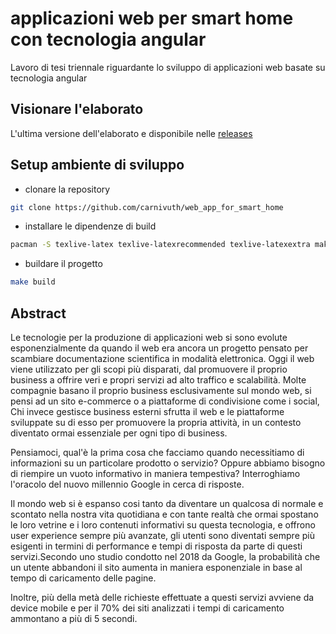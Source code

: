 # applicazioni web per smart home con tecnologia angular

Lavoro di tesi triennale riguardante lo sviluppo di applicazioni web basate su tecnologia angular

## Visionare l'elaborato

L'ultima versione dell'elaborato e disponibile nelle [releases](https://github.com/carnivuth/web_app_for_smart_home/releases)

## Setup ambiente di sviluppo

- clonare la repository

```bash
git clone https://github.com/carnivuth/web_app_for_smart_home
```

- installare le dipendenze di build

```bash
pacman -S texlive-latex texlive-latexrecommended texlive-latexextra make mermaid-cli inotify-tools evince
```

- buildare il progetto

```bash
make build
```

## Abstract

Le tecnologie per la produzione di applicazioni web si sono evolute esponenzialmente da quando il web era ancora un progetto pensato per scambiare documentazione scientifica in modalità elettronica. Oggi il web viene utilizzato per gli scopi più disparati, dal promuovere il proprio business a offrire veri e propri servizi ad alto traffico e scalabilità.
Molte compagnie basano il proprio business esclusivamente sul mondo web, si pensi ad un sito e-commerce o a piattaforme di condivisione come i social, Chi invece gestisce business esterni sfrutta il web e le piattaforme sviluppate su di esso per promuovere la propria attività, in un contesto diventato ormai essenziale per ogni tipo di business.

Pensiamoci, qual'è  la prima cosa che facciamo quando necessitiamo di informazioni su un particolare prodotto o servizio? Oppure abbiamo bisogno di riempire un vuoto informativo in maniera tempestiva?  Interroghiamo l'oracolo del nuovo millennio Google in cerca di risposte.

Il mondo web si è espanso cosi tanto da diventare un qualcosa di normale e scontato nella nostra vita quotidiana e con tante realtà che ormai spostano le loro vetrine e i loro contenuti informativi su questa tecnologia, e offrono user experience sempre più avanzate, gli utenti sono diventati sempre più esigenti in termini di performance e tempi di risposta da parte di questi servizi.Secondo uno studio condotto nel 2018 da Google, la probabilità che un utente abbandoni il sito aumenta in maniera esponenziale in base al tempo di caricamento delle pagine.

Inoltre, più della metà delle richieste effettuate a questi servizi avviene da device mobile e per il 70% dei siti analizzati i tempi di caricamento ammontano a più di 5 secondi.
